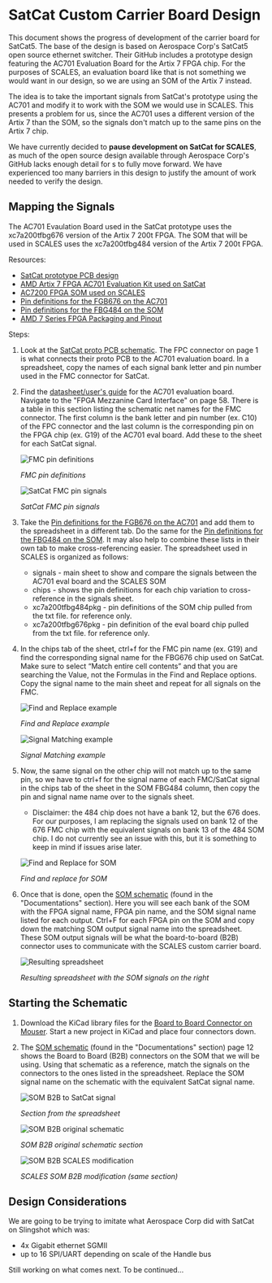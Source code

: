# SatCat Custom Carrier Board Design

This document shows the progress of development of the carrier board for SatCat5.
The base of the design is based on Aerospace Corp's SatCat5 open source ethernet switcher. Their GitHub includes a prototype design featuring the AC701 Evaluation Board for the Artix 7 FPGA chip. For the purposes of SCALES, an evaluation board like that is not something we would want in our design, so we are using an SOM of the Artix 7 instead.

The idea is to take the important signals from SatCat's prototype using the AC701 and modify it to work with the SOM we would use in SCALES. This presents a problem for us, since the AC701 uses a different version of the Artix 7 than the SOM, so the signals don't match up to the same pins on the Artix 7 chip.

We have currently decided to **pause development on SatCat for SCALES**, as much of the open source design available through Aerospace Corp's GitHub lacks enough detail for s to fully move forward. We have experienced too many barriers in this design to justify the amount of work needed to verify the design.

## Mapping the Signals

The AC701 Evaulation Board used in the SatCat prototype uses the xc7a200tfbg676 version of the Artix 7 200t FPGA. The SOM that will be used in SCALES uses the xc7a200tfbg484 version of the Artix 7 200t FPGA.

Resources:

- [SatCat prototype PCB design](https://github.com/the-aerospace-corporation/satcat5/tree/main/examples/ac701_proto_v1/proto_pcb)
- [AMD Artix 7 FPGA AC701 Evaluation Kit used on SatCat](https://www.xilinx.com/products/boards-and-kits/ek-a7-ac701-g.html#resources)
- [AC7200 FPGA SOM used on SCALES](https://www.en.alinx.com/Product/FPGA-System-on-Modules/Artix-7/AC7200.html)
- [Pin definitions for the FGB676 on the AC701](https://www.xilinx.com/content/dam/xilinx/support/packagefiles/a7packages/xc7a200tfbg676pkg.txt)
- [Pin definitions for the FBG484 on the SOM](https://www.xilinx.com/content/dam/xilinx/support/packagefiles/a7packages/xc7a200tfbg484pkg.txt)
- [AMD 7 Series FPGA Packaging and Pinout](https://docs.amd.com/v/u/en-US/ug475_7Series_Pkg_Pinout)

Steps: 

1. Look at the [SatCat proto PCB schematic](https://github.com/the-aerospace-corporation/satcat5/blob/main/examples/ac701_proto_v1/proto_pcb/Prototype%20schematic.pdf). The FPC connector on page 1 is what connects their proto PCB to the AC701 evaluation board. In a spreadsheet, copy the names of each signal bank letter and pin number used in the FMC connector for SatCat.
2. Find the [datasheet/user's guide](https://docs.amd.com/v/u/en-US/ug952-ac701-a7-eval-bd) for the AC701 evaluation board. Navigate to the "FPGA Mezzanine Card Interface" on page 58. There is a table in this section listing the schematic net names for the FMC connector. The first column is the bank letter and pin number (ex. C10) of the FPC connector and the last column is the corresponding pin on the FPGA chip (ex. G19) of the AC701 eval board. Add these to the sheet for each SatCat signal.

    ![FMC pin definitions](Images/FMC%20pin%20definitions.png)
    
    *FMC pin definitions*

    ![SatCat FMC pin signals](Images/satcat%20FMC%20pin%20signals.png)

    *SatCat FMC pin signals*

3. Take the [Pin definitions for the FGB676 on the AC701](https://www.xilinx.com/content/dam/xilinx/support/packagefiles/a7packages/xc7a200tfbg676pkg.txt) and add them to the spreadsheet in a different tab. Do the same for the [Pin definitions for the FBG484 on the SOM](https://www.xilinx.com/content/dam/xilinx/support/packagefiles/a7packages/xc7a200tfbg484pkg.txt). It may also help to combine these lists in their own tab to make cross-referencing easier. 
The spreadsheet used in SCALES is organized as follows:

    - signals - main sheet to show and compare the signals between the AC701 eval board and the SCALES SOM
    - chips - shows the pin definitions for each chip variation to cross-reference in the signals sheet.
    - xc7a200tfbg484pkg - pin definitions of the SOM chip pulled from the txt file. for reference only.
    - xc7a200tfbg676pkg - pin definition of the eval board chip pulled from the txt file. for reference only.

4. In the chips tab of the sheet, ctrl+f for the FMC pin name (ex. G19) and find the corresponding signal name for the FBG676 chip used on SatCat. Make sure to select “Match entire cell contents” and that you are searching the Value, not the Formulas in the Find and Replace options. Copy the signal name to the main sheet and repeat for all signals on the FMC.

    ![Find and Replace example](Images/find%20and%20replace.png)

    *Find and Replace example*

    ![Signal Matching example](Images/signal%20matching.png)

    *Signal Matching example*

5. Now, the same signal on the other chip will not match up to the same pin, so we have to ctrl+f for the signal name of each FMC/SatCat signal in the chips tab of the sheet in the SOM FBG484 column, then copy the pin and signal name name over to the signals sheet.
    - Disclaimer: the 484 chip does not have a bank 12, but the 676 does. For our purposes, I am replacing the signals used on bank 12 of the 676 FMC chip with the equivalent signals on bank 13 of the 484 SOM chip. I do not currently see an issue with this, but it is something to keep in mind if issues arise later.

    ![Find and Replace for SOM](Images/find%20and%20replace%20part%202.png)

    *Find and replace for SOM*

6. Once that is done, open the [SOM schematic](https://www.en.alinx.com/Product/FPGA-System-on-Modules/Artix-7/AC7200.html) (found in the "Documentations" section). Here you will see each bank of the SOM with the FPGA signal name, FPGA pin name, and the SOM signal name listed for each output. Ctrl+F for each FPGA pin on the SOM and copy down the matching SOM output signal name into the spreadsheet. These SOM output signals will be what the board-to-board (B2B) connector uses to communicate with the SCALES custom carrier board.

    ![Resulting spreadsheet](Images/final%20spreadsheet%20satcat.png)

    *Resulting spreadsheet with the SOM signals on the right*

## Starting the Schematic

1. Download the KiCad library files for the [Board to Board Connector on Mouser](https://www.mouser.com/ProductDetail/Panasonic-Industrial-Devices/AXK680337YG?qs=2rFUEsTwVNwvM0tBXFoKgQ%3D%3D&srsltid=AfmBOopD6WLtmqvJjT_Tc4DEg3aTG5Ke6qfQaTzK9vsHYzJwFyfXXfNc). Start a new project in KiCad and place four connectors down.

2. The [SOM schematic](https://www.en.alinx.com/Product/FPGA-System-on-Modules/Artix-7/AC7200.html) (found in the "Documentations" section) page 12 shows the Board to Board (B2B) connectors on the SOM that we will be using. Using that schematic as a reference, match the signals on the connectors to the ones listed in the spreadsheet. Replace the SOM signal name on the schematic with the equivalent SatCat signal name.

    ![SOM B2B to SatCat signal](Images/somB2B_satcat.png)

    *Section from the spreadsheet*

    ![SOM B2B original schematic](Images/b2b_som_original.png)

    *SOM B2B original schematic section*

    ![SOM B2B SCALES modification](Images/b2b_section.png)

    *SCALES SOM B2B modification (same section)*

## Design Considerations

We are going to be trying to imitate what Aerospace Corp did with SatCat on Slingshot which was:

- 4x Gigabit ethernet SGMII
- up to 16 SPI/UART depending on scale of the Handle bus




Still working on what comes next. To be continued...